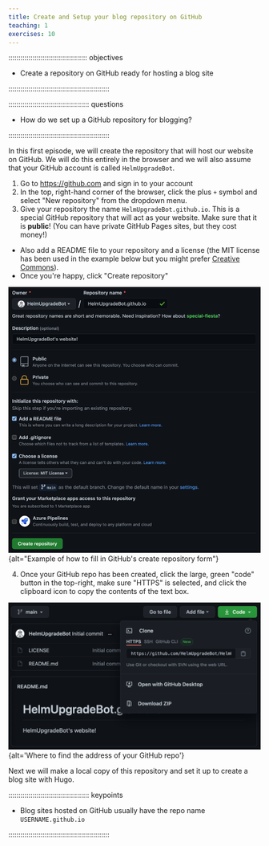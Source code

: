 ```yaml
---
title: Create and Setup your blog repository on GitHub
teaching: 1
exercises: 10
---
```


::::::::::::::::::::::::::::::::::::::: objectives

- Create a repository on GitHub ready for hosting a blog site

::::::::::::::::::::::::::::::::::::::::::::::::::

:::::::::::::::::::::::::::::::::::::::: questions

- How do we set up a GitHub repository for blogging?

::::::::::::::::::::::::::::::::::::::::::::::::::

In this first episode, we will create the repository that will host our website on GitHub.
We will do this entirely in the browser and we will also assume that your GitHub account is called `HelmUpgradeBot`.

1. Go to <https://github.com> and sign in to your account
2. In the top, right-hand corner of the browser, click the plus `+` symbol and select "New repository" from the dropdown menu.
3. Give your repository the name `HelmUpgradeBot.github.io`.
  This is a special GitHub repository that will act as your website.
  Make sure that it is **public**!
  (You can have private GitHub Pages sites, but they cost money!)
  - Also add a README file to your repository and a license (the MIT license has been used in the example below but you might prefer [Creative Commons](https://github.com/idleberg/Creative-Commons-Markdown)).
  - Once you're happy, click "Create repository"

  ![Example of how to fill in GitHub's create repository form](fig/create_new_repo.png){alt="Example of how to fill in GitHub's create repository form"}                   

4. Once your GitHub repo has been created, click the large, green "code" button in the top-right, make sure "HTTPS" is selected, and click the clipboard icon to copy the contents of the text box.

  ![Where to find the address of your GitHub repo](fig/copy_repo_url.png){alt='Where to find the address of your GitHub repo'}

Next we will make a local copy of this repository and set it up to create a blog site with Hugo.



:::::::::::::::::::::::::::::::::::::::: keypoints

- Blog sites hosted on GitHub usually have the repo name `USERNAME.github.io`

::::::::::::::::::::::::::::::::::::::::::::::::::


